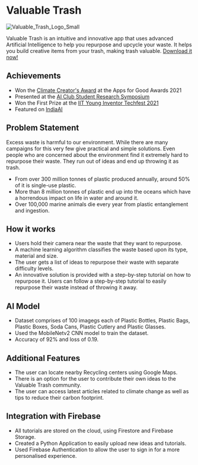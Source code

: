 # Valuable Trash

![Valuable_Trash_Logo_Small](https://user-images.githubusercontent.com/83014418/153567941-3c92b033-b827-4dab-b9b1-3b232acc6b74.png)

Valuable Trash is an intuitive and innovative app that uses advanced Artificial Intelligence to help you repurpose and upcycle your waste. It helps you build creative items from your trash, making trash valuable. [Download it now!](http://bit.ly/2YTOONE)

## Achievements

- Won the [Climate Creator's Award](https://www.appsforgood.org/awards/2021/climate-creators) at the Apps for Good Awards 2021
- Presented at the [AI Club Student Research Symposium](https://www.corp.aiclub.world/ai-app-to-reuse-waste)
- Won the First Prize at the [IIT Young Inventor Techfest 2021](https://www.facebook.com/WitBlox/photos/a.970418739769538/2551565008321562/)
- Featured on [IndiaAI](https://indiaai.gov.in/article/15-year-old-s-valuable-trash-a-promise-for-sustainable-tomorrow)

## Problem Statement

Excess waste is harmful to our environment. While there are many campaigns for this very few give practical and simple solutions. Even people who are concerned about the environment find it extremely hard to repurpose their waste. They run out of ideas and end up throwing it as trash.

- From over 300 million tonnes of plastic produced annually, around 50% of it is single-use plastic.
- More than 8 million tonnes of plastic end up into the oceans which have a horrendous impact on life in water and around it.
- Over 100,000 marine animals die every year from plastic entanglement and ingestion.

## How it works

- Users hold their camera near the waste that they want to repurpose.
- A machine learning algorithm classifies the waste based upon its type, material and size.
- The user gets a list of ideas to repurpose their waste with separate difficulty levels.
- An innovative solution is provided with a step-by-step tutorial on how to repurpose it. Users can follow a step-by-step tutorial to easily repurpose their waste instead of throwing it away.

## AI Model

- Dataset comprises of 100 imagegs each of Plastic Bottles, Plastic Bags, Plastic Boxes, Soda Cans, Plastic Cutlery and Plastic Glasses.
- Used the MobileNetv2 CNN model to train the dataset.
- Accuracy of 92% and loss of 0.19.

## Additional Features

- The user can locate nearby Recycling centers using Google Maps.
- There is an option for the user to contribute their own ideas to the Valuable Trash community.
- The user can access latest articles related to climate change as well as tips to reduce their carbon footprint.

## Integration with Firebase

- All tutorials are stored on the cloud, using Firestore and Firebase Storage.
- Created a Python Application to easily upload new ideas and tutorials.
- Used Firebase Authentication to allow the user to sign in for a more personalised experience.
